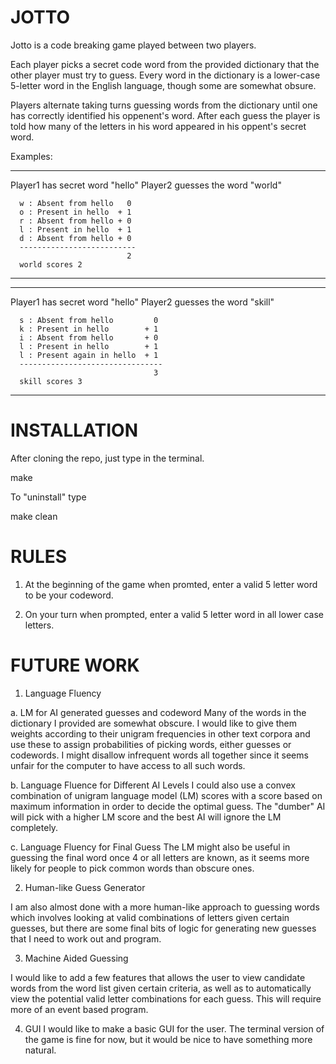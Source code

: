 JOTTO
===============================================================================
Jotto is a code breaking game played between two players.

Each player picks a secret code word from the provided dictionary that the
other player must try to guess. Every word in the dictionary is a lower-case
5-letter word in the English language, though some are somewhat obsure. 
 
Players alternate taking turns guessing words from the dictionary until one has
correctly identified his oppenent's word. After each guess the player is told
how many of the letters in his word appeared in his oppent's secret word.

Examples:
_______________________________________________________________________________
Player1 has secret word "hello"
Player2 guesses the word "world"

      w : Absent from hello   0
      o : Present in hello  + 1 
      r : Absent from hello + 0
      l : Present in hello  + 1
      d : Absent from hello + 0
      --------------------------
                              2
      world scores 2
_______________________________________________________________________________

_______________________________________________________________________________
Player1 has secret word "hello"
Player2 guesses the word "skill"

      s : Absent from hello         0
      k : Present in hello        + 1
      i : Absent from hello       + 0
      l : Present in hello        + 1
      l : Present again in hello  + 1
      --------------------------------
                                    3
      skill scores 3
____________________________________________________________

INSTALLATION 
===============================================================================
After cloning the repo, just type in the terminal.

   make

To "uninstall" type 

  make clean


RULES
===============================================================================

1. At the beginning of the game when promted, enter a valid 5 letter word to be
   your codeword.

2. On your turn when prompted, enter a valid 5 letter word in all lower case
   letters.


FUTURE WORK
===============================================================================
1. Language Fluency

  a. LM for AI generated guesses and codeword
    Many of the words in the dictionary I provided are somewhat obscure. I would
    like to give them weights according to their unigram frequencies in other
    text corpora and use these to assign probabilities of picking words, either
    guesses or codewords. I might disallow infrequent words all together since
    it seems unfair for the computer to have access to all such words.

  b. Language Fluence for Different AI Levels
    I could also use a convex combination of unigram language model (LM) scores
    with a score based on maximum information in order to decide the optimal
    guess. The "dumber" AI will pick with a higher LM score and the best AI will
    ignore the LM completely.

  c. Language Fluency for Final Guess
    The LM might also be useful in guessing the final word once 4 or all letters
    are known, as it seems more likely for people to pick common words than
    obscure ones.


2. Human-like Guess Generator 

I am also almost done with a more human-like approach to guessing words which
involves looking at valid combinations of letters given certain guesses, but
there are some final bits of logic for generating new guesses that I need to
work out and program.


3. Machine Aided Guessing

I would like to add a few features that allows the user to view candidate words
from the word list given certain criteria, as well as to automatically view the
potential valid letter combinations for each guess. This will require more of
an event based program.


4. GUI
I would like to make a basic GUI for the user. The terminal version of the
game is fine for now, but it would be nice to have something more natural.



